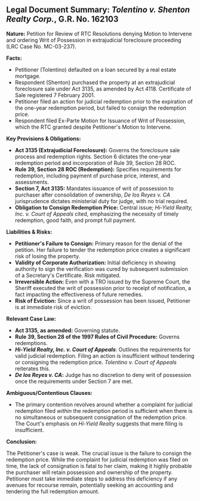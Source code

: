 ## Legal Document Summary: *Tolentino v. Shenton Realty Corp.*, G.R. No. 162103

**Nature:** Petition for Review of RTC Resolutions denying Motion to Intervene and ordering Writ of Possession in extrajudicial foreclosure proceeding (LRC Case No. MC-03-237).

**Facts:**

*   Petitioner (Tolentino) defaulted on a loan secured by a real estate mortgage.
*   Respondent (Shenton) purchased the property at an extrajudicial foreclosure sale under Act 3135, as amended by Act 4118. Certificate of Sale registered 7 February 2001.
*   Petitioner filed an action for judicial redemption prior to the expiration of the one-year redemption period, but failed to consign the redemption price.
*   Respondent filed Ex-Parte Motion for Issuance of Writ of Possession, which the RTC granted despite Petitioner's Motion to Intervene.

**Key Provisions & Obligations:**

*   **Act 3135 (Extrajudicial Foreclosure):** Governs the foreclosure sale process and redemption rights.  Section 6 dictates the one-year redemption period and incorporation of Rule 39, Section 28 ROC.
*   **Rule 39, Section 28 ROC (Redemption):** Specifies requirements for redemption, including payment of purchase price, interest, and assessments.
*   **Section 7, Act 3135:** Mandates issuance of writ of possession to purchaser after consolidation of ownership, *De los Reyes v. CA* jurisprudence dictates ministerial duty for judge, with no trial required.
*   **Obligation to Consign Redemption Price:**  Central issue; *Hi-Yield Realty, Inc. v. Court of Appeals* cited, emphasizing the necessity of timely redemption, good faith, and prompt full payment.

**Liabilities & Risks:**

*   **Petitioner's Failure to Consign:** Primary reason for the denial of the petition.  Her failure to tender the redemption price creates a significant risk of losing the property.
*   **Validity of Corporate Authorization:**  Initial deficiency in showing authority to sign the verification was cured by subsequent submission of a Secretary's Certificate. Risk mitigated.
*   **Irreversible Action:**  Even with a TRO issued by the Supreme Court, the Sheriff executed the writ of possession prior to receipt of notification, a fact impacting the effectiveness of future remedies.
*   **Risk of Eviction:** Since a writ of possession has been issued, Petitioner is at immediate risk of eviction.

**Relevant Case Law:**

*   **Act 3135, as amended:** Governing statute.
*   **Rule 39, Section 28 of the 1997 Rules of Civil Procedure:** Governs redemptions.
*   ***Hi-Yield Realty, Inc. v. Court of Appeals***: Outlines the requirements for valid judicial redemption.  Filing an action is insufficient without tendering or consigning the redemption price. *Tolentino v. Court of Appeals* reiterates this.
*   ***De los Reyes v. CA*:** Judge has no discretion to deny writ of possession once the requirements under Section 7 are met.

**Ambiguous/Contentious Clauses:**

*   The primary contention revolves around whether a complaint for judicial redemption filed *within* the redemption period is sufficient when there is no simultaneous or subsequent consignation of the redemption price.  The Court's emphasis on *Hi-Yield Realty* suggests that mere filing is insufficient.

**Conclusion:**

The Petitioner's case is weak. The crucial issue is the failure to consign the redemption price.  While the complaint for judicial redemption was filed on time, the lack of consignation is fatal to her claim, making it highly probable the purchaser will retain possession and ownership of the property. Petitioner must take immediate steps to address this deficiency if any avenues for recourse remain, potentially seeking an accounting and tendering the full redemption amount.
